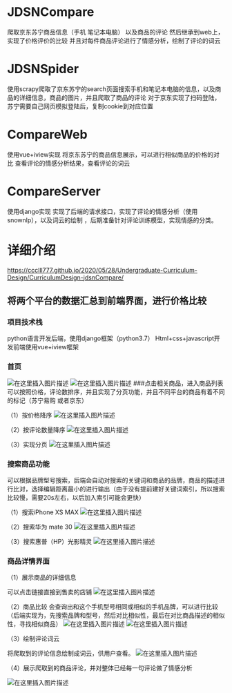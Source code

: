 # JDSNCompare
爬取京东苏宁商品信息（手机 笔记本电脑） 以及商品的评论   然后继承到web上，实现了价格评价的比较  并且对每件商品评论进行了情感分析，绘制了评论的词云
# JDSNSpider
使用scrapy爬取了京东苏宁的search页面搜索手机和笔记本电脑的信息，以及商品的详细信息，商品的图片，并且爬取了商品的评论
对于京东实现了扫码登陆，苏宁需要自己网页模拟登陆后，复制cookie到对应位置

# CompareWeb
使用vue+iview实现
将京东苏宁的商品信息展示，可以进行相似商品的价格的对比 查看评论的情感分析结果，查看评论的词云



# CompareServer
使用django实现
实现了后端的请求接口，实现了评论的情感分析（使用snownlp），以及词云的绘制 ，后期准备针对评论训练模型，实现情感的分类。

# 详细介绍
https://ccclll777.github.io/2020/05/28/Undergraduate-Curriculum-Design/CurriculumDesign-jdsnCompare/

## 将两个平台的数据汇总到前端界面，进行价格比较

### 项目技术栈

python语言开发后端，使用django框架（python3.7）
Html+css+javascript开发前端使用vue+iview框架


### 首页

![在这里插入图片描述](https://img-blog.csdnimg.cn/20200528230208372.png?x-oss-process=image/watermark,type_ZmFuZ3poZW5naGVpdGk,shadow_10,text_aHR0cHM6Ly9ibG9nLmNzZG4ubmV0L2JhaWR1XzQxODcxNzk0,size_16,color_FFFFFF,t_70)
![在这里插入图片描述](https://img-blog.csdnimg.cn/20200528230328522.png?x-oss-process=image/watermark,type_ZmFuZ3poZW5naGVpdGk,shadow_10,text_aHR0cHM6Ly9ibG9nLmNzZG4ubmV0L2JhaWR1XzQxODcxNzk0,size_16,color_FFFFFF,t_70)
###点击相关商品，进入商品列表
可以按照价格，评论数排序，并且实现了分页功能，并且不同平台的商品有着不同的标记（苏宁易购 或者京东）


（1）按价格降序
![在这里插入图片描述](https://img-blog.csdnimg.cn/2020052823035890.png?x-oss-process=image/watermark,type_ZmFuZ3poZW5naGVpdGk,shadow_10,text_aHR0cHM6Ly9ibG9nLmNzZG4ubmV0L2JhaWR1XzQxODcxNzk0,size_16,color_FFFFFF,t_70)


（2）按评论数量降序
![在这里插入图片描述](https://img-blog.csdnimg.cn/20200528230414262.png?x-oss-process=image/watermark,type_ZmFuZ3poZW5naGVpdGk,shadow_10,text_aHR0cHM6Ly9ibG9nLmNzZG4ubmV0L2JhaWR1XzQxODcxNzk0,size_16,color_FFFFFF,t_70)


（3）实现分页
![在这里插入图片描述](https://img-blog.csdnimg.cn/20200528230449737.png?x-oss-process=image/watermark,type_ZmFuZ3poZW5naGVpdGk,shadow_10,text_aHR0cHM6Ly9ibG9nLmNzZG4ubmV0L2JhaWR1XzQxODcxNzk0,size_16,color_FFFFFF,t_70)


### 搜索商品功能


可以根据品牌型号搜索，后端会自动对搜索的关键词和商品的品牌，商品的描述进行比对，选择编辑距离最小的进行输出（由于没有提前建好关键词索引，所以搜索比较慢，需要20s左右，以后加入索引可能会更快）

（1）搜索iPhone XS MAX
![在这里插入图片描述](https://img-blog.csdnimg.cn/20200528230521153.png?x-oss-process=image/watermark,type_ZmFuZ3poZW5naGVpdGk,shadow_10,text_aHR0cHM6Ly9ibG9nLmNzZG4ubmV0L2JhaWR1XzQxODcxNzk0,size_16,color_FFFFFF,t_70)


（2）搜索华为 mate 30
![在这里插入图片描述](https://img-blog.csdnimg.cn/20200528230536856.png?x-oss-process=image/watermark,type_ZmFuZ3poZW5naGVpdGk,shadow_10,text_aHR0cHM6Ly9ibG9nLmNzZG4ubmV0L2JhaWR1XzQxODcxNzk0,size_16,color_FFFFFF,t_70)


（3）搜索惠普（HP）光影精灵
![在这里插入图片描述](https://img-blog.csdnimg.cn/20200528230551906.png?x-oss-process=image/watermark,type_ZmFuZ3poZW5naGVpdGk,shadow_10,text_aHR0cHM6Ly9ibG9nLmNzZG4ubmV0L2JhaWR1XzQxODcxNzk0,size_16,color_FFFFFF,t_70)


### 商品详情界面


（1）展示商品的详细信息


可以点击链接直接到售卖的店铺
![在这里插入图片描述](https://img-blog.csdnimg.cn/20200528230615922.png?x-oss-process=image/watermark,type_ZmFuZ3poZW5naGVpdGk,shadow_10,text_aHR0cHM6Ly9ibG9nLmNzZG4ubmV0L2JhaWR1XzQxODcxNzk0,size_16,color_FFFFFF,t_70)


（2）商品比较
会查询出和这个手机型号相同或相似的手机品牌，可以进行比较
（后端实现为，先搜索品牌和型号，然后对比相似性，最后在对比商品描述的相似性，寻找相似商品）
![在这里插入图片描述](https://img-blog.csdnimg.cn/20200528230632417.png?x-oss-process=image/watermark,type_ZmFuZ3poZW5naGVpdGk,shadow_10,text_aHR0cHM6Ly9ibG9nLmNzZG4ubmV0L2JhaWR1XzQxODcxNzk0,size_16,color_FFFFFF,t_70)
![在这里插入图片描述](https://img-blog.csdnimg.cn/20200528230642713.png?x-oss-process=image/watermark,type_ZmFuZ3poZW5naGVpdGk,shadow_10,text_aHR0cHM6Ly9ibG9nLmNzZG4ubmV0L2JhaWR1XzQxODcxNzk0,size_16,color_FFFFFF,t_70)


（3）绘制评论词云


将爬取到的评论信息绘制成词云，供用户查看。
![在这里插入图片描述](https://img-blog.csdnimg.cn/20200528230703764.png?x-oss-process=image/watermark,type_ZmFuZ3poZW5naGVpdGk,shadow_10,text_aHR0cHM6Ly9ibG9nLmNzZG4ubmV0L2JhaWR1XzQxODcxNzk0,size_16,color_FFFFFF,t_70)


（4）展示爬取到的商品评论，并对整体已经每一句评论做了情感分析


![在这里插入图片描述](https://img-blog.csdnimg.cn/20200528230717978.png?x-oss-process=image/watermark,type_ZmFuZ3poZW5naGVpdGk,shadow_10,text_aHR0cHM6Ly9ibG9nLmNzZG4ubmV0L2JhaWR1XzQxODcxNzk0,size_16,color_FFFFFF,t_70)
